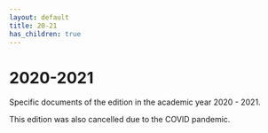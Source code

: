 ```yaml
---
layout: default
title: 20-21
has_children: true
---
```


# 2020-2021

Specific documents of the edition in the academic year 2020 - 2021.

This edition was also cancelled due to the COVID pandemic.